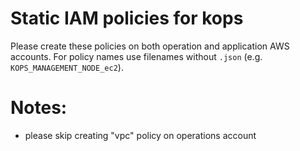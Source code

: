 # Static IAM policies for kops

Please create these policies on both operation and application AWS accounts. For policy names use filenames without `.json` (e.g. `KOPS_MANAGEMENT_NODE_ec2`).

# Notes:
* please skip creating "vpc" policy on operations account
